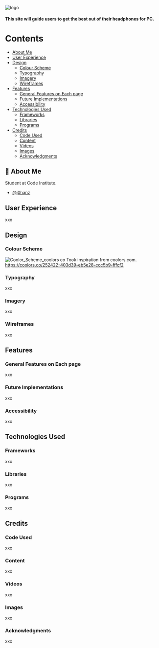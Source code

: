 ![logo](https://github.com/j0hanz/PC-audio-FIX/assets/159924955/6b2d0d8f-1dd4-4c8c-91d6-f262288dc356)


#### This site will guide users to get the best out of their headphones for PC.

# Contents
- [About Me](#🚀-about-me)
- [User Experience](#user-experience)
- [Design](#design)
    - [Colour Scheme](#colour-scheme)
    - [Typography](#typography)
    - [Imagery](#imagery)
    - [Wireframes](wireframes)
- [Features](#features)
  - [General Features on Each page](#general-features-on-each-page)
  - [Future Implementations](#future-implementations)
  - [Accessibility](#accessibility)
- [Technologies Used](#technologies-used)
    - [Frameworks](#frameworks)
    - [Libraries](#libraries)
    - [Programs](#programs)
- [Credits](#credits)
    - [Code Used](#code-used)
    - [Content](#content)
    - [Videos](#media)
    - [Images](#media)
    - [Acknowledgments](#acknowledgments)

## 🚀 About Me
Student at Code Institute.
- [@j0hanz](https://github.com/j0hanz)

## User Experience
xxx

## Design
### Colour Scheme
![Coolor_Scheme_coolors co](https://github.com/j0hanz/PC-audio-FIX/assets/159924955/6ebfb2ae-c762-4e6f-a784-d9d7837b05fd)
Took inspiration from coolors.com.
https://coolors.co/252422-403d39-eb5e28-ccc5b9-fffcf2

### Typography
xxx
### Imagery
xxx
### Wireframes
xxx

## Features
### General Features on Each page
xxx
### Future Implementations
xxx
### Accessibility
xxx

## Technologies Used
### Frameworks
xxx
### Libraries
xxx
### Programs
xxx

## Credits
### Code Used
xxx
### Content
xxx
### Videos
xxx
### Images
xxx
### Acknowledgments
xxx
